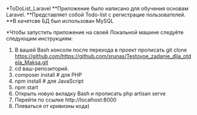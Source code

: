 *ToDoList_Laravel
**Приложение было написано для обучения основам Laravel.
**Представляет собой Todo-list с регистрацие пользователей.
**В качетсве БД был использован MySQL

*Чтобы запустить приложение на своей Локальной машине следуёте следующим инструкциям:
1. В вашей Bash консоли после перехода в проект прописать git clone https://github.com/https://github.com/srunas/Testovoe_zadanie_dlia_otdela_Maksa.git
2. cd ваш-репозиторий.
3. composer install   # для PHP
4. npm install       # для JavaScript
5. npm start
6. Открыть новую вкладку Bash и прописать php artisan serve
7. Перейти по ссылке http://localhost:8000
8. Плеваться от кривизны кода)

